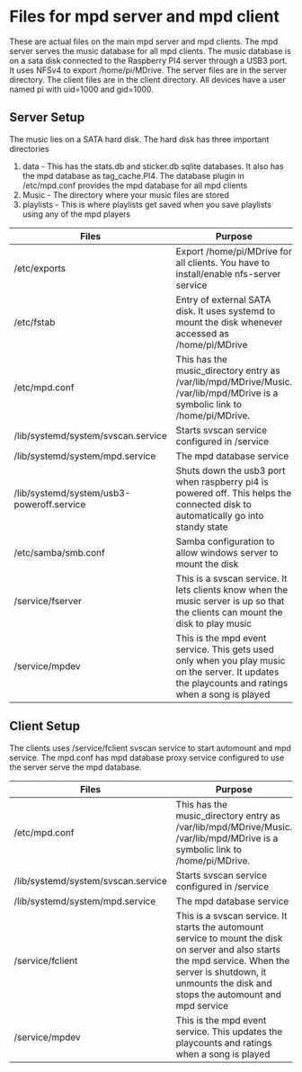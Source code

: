 # Files for mpd server and mpd client

These are actual files on the main mpd server and mpd clients. The mpd server serves the music database for all mpd clients. The music database is on a sata disk connected to the Raspberry PI4 server through a USB3 port. It uses NFSv4 to export /home/pi/MDrive. The server files are in the server directory. The client files are in the client directory. All devices have a user named pi with uid=1000 and gid=1000.

## Server Setup

The music lies on a SATA hard disk. The hard disk has three important directories

1. data - This has the stats.db and sticker.db sqlite databases. It also has the mpd database as tag\_cache.PI4. The database plugin in /etc/mpd.conf provides the mpd database for all mpd clients
2. Music - The directory where your music files are stored
3. playlists - This is where playlists get saved when you save playlists using any of the mpd players

Files|Purpose
-----|-------
/etc/exports|Export /home/pi/MDrive for all clients. You have to install/enable nfs-server service
/etc/fstab|Entry of external SATA disk. It uses systemd to mount the disk whenever accessed as /home/pi/MDrive
/etc/mpd.conf|This has the music_directory entry as /var/lib/mpd/MDrive/Music. /var/lib/mpd/MDrive is a symbolic link to /home/pi/MDrive.
/lib/systemd/system/svscan.service|Starts svscan service configured in /service
/lib/systemd/system/mpd.service|The mpd database service
/lib/systemd/system/usb3-poweroff.service|Shuts down the usb3 port when raspberry pi4 is powered off. This helps the connected disk to automatically go into standy state
/etc/samba/smb.conf|Samba configuration to allow windows server to mount the disk
/service/fserver|This is a svscan service. It lets clients know when the music server is up so that the clients can mount the disk to play music
/service/mpdev|This is the mpd event service. This gets used only when you play music on the server. It updates the playcounts and ratings when a song is played

## Client Setup

The clients uses /service/fclient svscan service to start automount and mpd service. The mpd.conf has mpd database proxy service configured to use the server serve the mpd database.

Files|Purpose
-----|-------
/etc/mpd.conf|This has the music_directory entry as /var/lib/mpd/MDrive/Music. /var/lib/mpd/MDrive is a symbolic link to /home/pi/MDrive.
/lib/systemd/system/svscan.service|Starts svscan service configured in /service
/lib/systemd/system/mpd.service|The mpd database service
/service/fclient|This is a svscan service. It starts the automount service to mount the disk on server and also starts the mpd service. When the server is shutdown, it unmounts the disk and stops the automount and mpd service
/service/mpdev|This is the mpd event service. This updates the playcounts and ratings when a song is played
